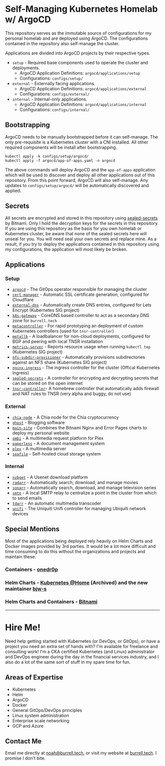 # Self-Managing Kubernetes Homelab w/ ArgoCD

This repository serves as the immutable source of configurations for my personal homelab and are deployed using ArgoCD. The configurations contained in the repository also self-manage the cluster.

Applications are divided into ArgoCD projects by their respective types.

- `setup` - Required base components used to operate the cluster and deployments.
  - ArgoCD Application Definitions: `argocd/applications/setup`
  - Configurations: `configs/setup/`
- `external` - Externally facing applications.
  - ArgoCD Application Definitions: `argocd/applications/external`
  - Configurations: `configs/external/`
- `internal` - Internal-only applications.
  - ArgoCD Application Definitions: `argocd/applications/internal`
  - Configurations: `configs/internal/`

## Bootstrapping

ArgoCD needs to be manually bootstrapped before it can self-manage. The only pre-requisite is a Kubernetes cluster with a CNI installed. All other required components will be install after bootstrapping.

```
kubectl apply -k configs/setup/argocd/
kubectl apply -f argocd/app-of-apps.yaml -n argocd
```

The above commands will deploy ArgoCD and the `app-of-apps` application which will be used to discover and deploy all other applications out of this repository. From this point forward, ArgoCD will also self-manage. Any updates to `configs/setup/argocd/` will be automatically discovered and applied.

## Secrets

All secrets are encrypted and stored in this repository using [sealed-secrets](https://github.com/bitnami-labs/sealed-secrets) by Bitnami. Only I hold the decryption keys for the secrets in this repository. If you are using this repository as the basis for you own homelab or Kubernetes cluster, be aware that none of the sealed secrets here will unseal for you. You will need seal your own secrets and replace mine. As a result, if you try to deploy the applications contained in this repository using my configurations, the application will most likely be broken.

## Applications

### Setup

- [`argocd`](https://argoproj.github.io/cd/) - The GitOps operator responsible for managing the cluster
- [`cert-manager`](https://cert-manager.io/) - Automatic SSL certificate generation, configured for Cloudflare
- [`external-dns`](https://github.com/kubernetes-sigs/external-dns) - Automatically create DNS entries, configured for Lets Encrypt (Kubernetes SIG project)
- [`k8s-gateway`](https://github.com/ori-edge/k8s_gateway) - CoreDNS based controller to act as a secondary DNS zone for `burrell.tech`
- [`metacontroller`](https://metacontroller.github.io/metacontroller/intro.html) - For rapid prototyping an deployment of custom Kubernetes controllers (used for `tnsr-controller`)
- [`metallb`](https://metallb.universe.tf/) - A loadbalancer for non-cloud deployments, configured for BGP and peering with local TNSR installation
- [`metrics-server`](https://github.com/kubernetes-sigs/metrics-server) - Reports resource usage when running `kubectl top` (Kubernetes SIG project)
- [`nfs-subdir-provisioner`](https://github.com/kubernetes-sigs/nfs-subdir-external-provisioner) - Automatically provisions subdirectories against an NFS share (Kubernetes SIG project)
- [`nginx-ingress`](https://github.com/kubernetes/ingress-nginx) - The ingress controller for the cluster (Offical Kubernetes Ingress)
- [`sealed-secrets`](https://github.com/bitnami-labs/sealed-secrets) - A controller for encrypting and decrypting secrets that can be stored on the open internet
- [`tnsr-controller`](https://github.com/noahburrell0/tnsr-controller)- A homebrew controller that automatically adds firewall and NAT rules to TNSR (very alpha and buggy, do not use)

### External

- [`chia-node`](https://github.com/Chia-Network/chia-docker) - A Chia node for the Chia cryptocurrency
- [`ghost`](https://ghost.org/) - Blogging software
- [`main-site`](https://github.com/noahburrell0/burrell-tech) - Combines the Bitnami Nginx and Error Pages charts to deploy my personal website
- [`ombi`](https://ombi.io/) - A multimedia request platform for Plex
- [`paperless`](https://docs.paperless-ngx.com/) - A document management system
- [`plex`](https://www.plex.tv/) - A multimedia server 
- [`seafile`](https://www.seafile.com/) - Self-hosted cloud storage system

### Internal

- [`nzbget`](https://nzbget.net/) - A Usenet download platform
- [`radarr`](https://radarr.video/) - Automatically search, download, and manage movies
- [`sonarr`](https://sonarr.tv/) - Automatically search, download, and manage television series
- [`smtp`](https://github.com/djjudas21/smtp-relay) - A local SMTP relay to centralize a point in the cluster from which to send emails
- [`tdarr`](https://tdarr.io/) - An automatic multimedia transcoder
- [`unifi`](https://www.ui.com/download/unifi/) - The Uniquiti Unifi controller for managing Ubiquiti network devices

## Special Mentions

Most of the applications being deployed rely heavily on Helm Charts and Docker images provided by 3rd parties. It would be a lot more difficult and time consuming to do this without the organizations and projects and maintain these.

### Containers - [onedr0p](https://github.com/onedr0p/containers) 

### Helm Charts - [Kubernetes @Home](https://github.com/k8s-at-home) (Archived) and the new maintainer [bjw-s](https://github.com/bjw-s)

### Helm Charts and Containers - [Bitnami](https://bitnami.com/stacks/helm)

---

# Hire Me!

Need help getting started with Kubernetes (or DevOps, or GitOps), or have a project you need an extra set of hands with? I'm available for freelance and consulting work! I'm a CKA certified Kubernetes (and Linux) administrator and DevOps engineer during the day in the financial services industry, and I also do a lot of the same sort of stuff in my spare time for fun.

## Areas of Expertise

- Kubernetes
- Helm
- ArgoCD
- Docker
- General GitOps/DevOps principles
- Linux system administration
- Enterprise scale networking
- GCP and Azure

## Contact Me

Email me directly at [noah@burrell.tech](mailto:noah@burrell.tech), or visit my website at [burrell.tech](https://burrell.tech). I promise I don't bite.